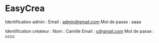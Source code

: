 # EasyCrea

Identification admin :
Email : admin@gmail.com
Mot de passe : aaaa

Identification créateur :
Nom : Camille
Email : c@gmail.com
Mot de passe : cccc
